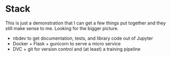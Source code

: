 # Stack

This is just a demonstration that I can get a few things put together and they still make sense to me. Looking for the bigger picture.

* nbdev to get documentation, tests, and library code out of Jupyter
* Docker + Flask + gunicorn to serve a micro service
* DVC + git for version control and (at least) a training pipeline
